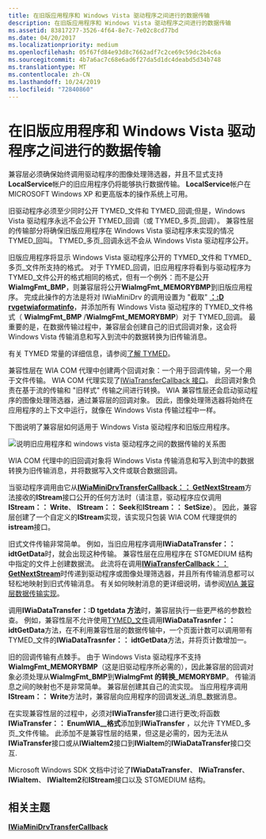```yaml
---
title: 在旧版应用程序和 Windows Vista 驱动程序之间进行的数据传输
description: 在旧版应用程序和 Windows Vista 驱动程序之间进行的数据传输
ms.assetid: 83817277-3526-4f64-8e7c-7e02c8cd77bd
ms.date: 04/20/2017
ms.localizationpriority: medium
ms.openlocfilehash: 05f67fd84e93d8c7662adf7c2ce69c59dc2b4c6a
ms.sourcegitcommit: 4b7a6ac7c68e6ad6f27da5d1dc4deabd5d34b748
ms.translationtype: MT
ms.contentlocale: zh-CN
ms.lasthandoff: 10/24/2019
ms.locfileid: "72840860"
---
```

# <a name="data-transfer-between-legacy-application-and-windows-vista-driver"></a>在旧版应用程序和 Windows Vista 驱动程序之间进行的数据传输


兼容层必须确保始终调用驱动程序的图像处理筛选器，并且不显式支持**LocalService**帐户的旧应用程序仍将能够执行数据传输。 **LocalService**帐户在 MICROSOFT Windows XP 和更高版本的操作系统上可用。

旧驱动程序必须至少同时公开 TYMED\_文件和 TYMED\_回调;但是，Windows Vista 驱动程序永远不会公开 TYMED\_回调（或 TYMED\_多页\_回调）。 兼容性层的传输部分将确保旧版应用程序在 Windows Vista 驱动程序未实现的情况 TYMED\_回叫。 TYMED\_多页\_回调永远不会从 Windows Vista 驱动程序公开。

旧版应用程序将显示 Windows Vista 驱动程序公开的 TYMED\_文件和 TYMED\_多页\_文件所支持的格式。 对于 TYMED\_回调，旧应用程序将看到与驱动程序为 TYMED\_文件公开的格式相同的格式，但有一个例外：而不是公开**WiaImgFmt\_BMP**，则兼容层将公开**WiaImgFmt\_MEMORYBMP**到旧版应用程序。 完成此操作的方法是将对 IWiaMiniDrv 的调用设置为 "截取" [ **：:D rvgetwiaformatinfo**](https://docs.microsoft.com/windows-hardware/drivers/ddi/wiamindr_lh/nf-wiamindr_lh-iwiaminidrv-drvgetwiaformatinfo)，并添加所有 Windows Vista 驱动程序的 TYMED\_文件格式（ **WiaImgFmt\_BMP** /**WiaImgFmt\_MEMORYBMP**）对于 TYMED\_回调。 最重要的是，在数据传输过程中，兼容层会创建自己的旧式回调对象，这会将 Windows Vista 传输消息和写入到流中的数据转换为旧传输消息。

有关 TYMED 常量的详细信息，请参阅[了解 TYMED](understanding-tymed.md)。

兼容性层在 WIA COM 代理中创建两个回调对象：一个用于回调传输，另一个用于文件传输。 WIA COM 代理实现了[IWiaTransferCallback 接口](https://docs.microsoft.com/windows-hardware/drivers/ddi/wia_lh/nn-wia_lh-iwiatransfercallback)。 此回调对象负责在基于流的传输和 "旧样式" 传输之间进行转换。 WIA 兼容性层还会启动驱动程序的图像处理筛选器，通过兼容层的回调对象。 因此，图像处理筛选器将始终在应用程序的上下文中运行，就像在 Windows Vista 传输过程中一样。

下图说明了兼容层如何适用于 Windows Vista 驱动程序和旧版应用程序。

![说明旧应用程序和 windows vista 驱动程序之间的数据传输的关系图](images/vistaapp-legacydrv.png)

WIA COM 代理中的旧回调对象将 Windows Vista 传输消息和写入到流中的数据转换为旧传输消息，并将数据写入文件或联合数据回调。

当驱动程序调用由它从[**IWiaMiniDrvTransferCallback：： GetNextStream**](https://docs.microsoft.com/windows-hardware/drivers/ddi/wiamindr_lh/nf-wiamindr_lh-iwiaminidrvtransfercallback-getnextstream)方法接收的**IStream**接口公开的任何方法时（请注意，驱动程序应仅调用**IStream：： Write**、 **IStream：： Seek**和**IStream：： SetSize**）。 因此，兼容层创建了一个自定义的**IStream**实现，该实现只包装 WIA COM 代理提供的**istream**接口。

旧式文件传输非常简单。 例如，当旧应用程序调用**IWiaDataTransfer：： idtGetData**时，就会出现这种传输。 兼容性层在应用程序在 STGMEDIUM 结构中指定的文件上创建数据流。 此流将在调用[**IWiaTransferCallback：： GetNextStream**](https://docs.microsoft.com/windows-hardware/drivers/ddi/wia_lh/nf-wia_lh-iwiatransfercallback-getnextstream)时传递到驱动程序或图像处理筛选器，并且所有传输消息都可以轻松地映射到旧式传输消息。 有关如何映射消息的更详细说明，请参阅[WIA 兼容层数据传输实现](wia-compatibility-layer-message-mapping.md)。

调用**IWiaDataTransfer：:D tgetdata 方法**时，兼容层执行一些更严格的参数检查。 例如，兼容性层不允许使用[TYMED\_文件](understanding-tymed.md)调用**IWiaDataTrasnfer：： idtGetData**方法，在不利用兼容性层的数据传输中，一个页面计数可以调用带有 TYMED\_文件的**IWiaDataTrasnfer：： idtGetData**方法，并将页计数增加一。

旧的回调传输有点棘手。 由于 Windows Vista 驱动程序不支持**WiaImgFmt\_MEMORYBMP**（这是旧驱动程序所必需的），因此兼容层的回调对象必须处理从**WiaImgFmt\_BMP**到**WiaImgFmt 的转换\_MEMORYBMP**。 传输消息之间的映射也不是非常简单。 兼容层创建其自己的流实现。 当应用程序调用**IStream：： Write**方法时，兼容层向应用程序的回调发送\_消息\_数据消息。

在实现兼容性层的过程中，必须对**IWiaTransfer**接口进行更改;将函数**IWiaTransfer：： EnumWIA\_\_格式**添加到**IWiaTransfer** ，以允许 TYMED\_多页\_文件传输。 此添加不是兼容性层的结果，但这是必需的，因为无法从**IWiaTransfer**接口或从**IWiaItem2**接口到**IWiaItem**的**IWiaDataTransfer**接口交互.

Microsoft Windows SDK 文档中讨论了**IWiaDataTransfer**、 **IWiaTransfer**、 **IWiaItem**、 **IWiaItem2**和**IStream**接口以及 STGMEDIUM 结构。

## <a name="related-topics"></a>相关主题
[**IWiaMiniDrvTransferCallback**](https://docs.microsoft.com/windows-hardware/drivers/ddi/wiamindr_lh/nn-wiamindr_lh-iwiaminidrvtransfercallback)  



